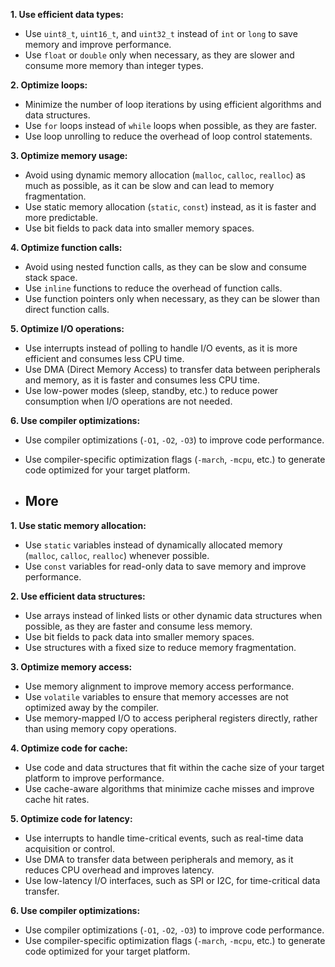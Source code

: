 **1. Use efficient data types:**

- Use `uint8_t`, `uint16_t`, and `uint32_t` instead of `int` or `long` to save memory and improve performance.
- Use `float` or `double` only when necessary, as they are slower and consume more memory than integer types.

**2. Optimize loops:**

- Minimize the number of loop iterations by using efficient algorithms and data structures.
- Use `for` loops instead of `while` loops when possible, as they are faster.
- Use loop unrolling to reduce the overhead of loop control statements.

**3. Optimize memory usage:**

- Avoid using dynamic memory allocation (`malloc`, `calloc`, `realloc`) as much as possible, as it can be slow and can lead to memory fragmentation.
- Use static memory allocation (`static`, `const`) instead, as it is faster and more predictable.
- Use bit fields to pack data into smaller memory spaces.

**4. Optimize function calls:**

- Avoid using nested function calls, as they can be slow and consume stack space.
- Use `inline` functions to reduce the overhead of function calls.
- Use function pointers only when necessary, as they can be slower than direct function calls.

**5. Optimize I/O operations:**

- Use interrupts instead of polling to handle I/O events, as it is more efficient and consumes less CPU time.
- Use DMA (Direct Memory Access) to transfer data between peripherals and memory, as it is faster and consumes less CPU time.
- Use low-power modes (sleep, standby, etc.) to reduce power consumption when I/O operations are not needed.

**6. Use compiler optimizations:**

- Use compiler optimizations (`-O1`, `-O2`, `-O3`) to improve code performance.
- Use compiler-specific optimization flags (`-march`, `-mcpu`, etc.) to generate code optimized for your target platform.


- ## More
**1. Use static memory allocation:**

- Use `static` variables instead of dynamically allocated memory (`malloc`, `calloc`, `realloc`) whenever possible.
- Use `const` variables for read-only data to save memory and improve performance.

**2. Use efficient data structures:**

- Use arrays instead of linked lists or other dynamic data structures when possible, as they are faster and consume less memory.
- Use bit fields to pack data into smaller memory spaces.
- Use structures with a fixed size to reduce memory fragmentation.

**3. Optimize memory access:**

- Use memory alignment to improve memory access performance.
- Use `volatile` variables to ensure that memory accesses are not optimized away by the compiler.
- Use memory-mapped I/O to access peripheral registers directly, rather than using memory copy operations.

**4. Optimize code for cache:**

- Use code and data structures that fit within the cache size of your target platform to improve performance.
- Use cache-aware algorithms that minimize cache misses and improve cache hit rates.

**5. Optimize code for latency:**

- Use interrupts to handle time-critical events, such as real-time data acquisition or control.
- Use DMA to transfer data between peripherals and memory, as it reduces CPU overhead and improves latency.
- Use low-latency I/O interfaces, such as SPI or I2C, for time-critical data transfer.

**6. Use compiler optimizations:**

- Use compiler optimizations (`-O1`, `-O2`, `-O3`) to improve code performance.
- Use compiler-specific optimization flags (`-march`, `-mcpu`, etc.) to generate code optimized for your target platform.